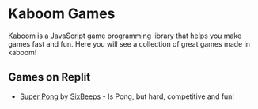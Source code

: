 # Kaboom Games

[Kaboom](kaboomjs.com) is a JavaScript game programming library that helps you make games fast and fun. Here you will see a collection of great games made in kaboom!

## Games on Replit

* [Super Pong](https://replit.com/@SixBeeps/Super-Pong) by [SixBeeps](https://replit.com/@SixBeeps/) - Is Pong, but hard, competitive and fun!
